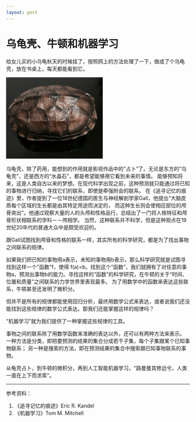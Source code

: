 ```yaml
---
layout: post
---
```


# 乌龟壳、牛顿和机器学习 #

给女儿买的小乌龟秋天的时候挂了，按照网上的方法处理了一下，做成了个乌龟壳，放在书桌上，每天都能看到它。

![jingwei6的乌龟壳](/images/tortoise.jpg)

乌龟壳，除了药用，能想到的作用就是影视作品中的“占卜”了。无论是东方的“乌龟壳”，还是西方的“水晶石”，都是希望能够用它看到未来的事情。
能够预知将来，这是人类自古以来的梦想。在现代科学出现之前，这种预测就只能通过将已知的事物进行归纳，寻找它们的联系，即使是牵强附会的联系。
在《追寻记忆的痕迹》里，作者提到了一位18世纪德国的医生与神经解剖学家Gall，他提出“大脑皮质每个区域的生长都是由其特定用途而决定的，
而这种生长则会使相应部位的颅骨突出”。他通过观察大量的人的头颅和性格品行，总结出了一门将人格特征和颅骨形状相联系的学科－－颅相学。
当然，这种联系并不科学，但是这种观点在19世纪20年代的普通大众中是颇受欢迎的。

跟Gall试图找到颅骨和性格的联系一样，其实所有的科学研究，都是为了找出事物之间联系的规律。

如果我们把已知的事物用a表示，未知的事物用b表示，那么科学研究就是试图寻找到这样一个"函数"f，使得
f(a)=b。找到这个“函数”，我们就拥有了对任意的事物a，预测出事物b的能力。寻找这样的“函数”的科学研究，在牛顿的关于“时间、位置和质量”之间联系的力学世界里表现最多。
为了用数学中的函数来表达这些联系，牛顿甚至还发明了微积分。

但并不是所有的规律都能使用回归分析，最终用数学公式来表达，或者说我们还没能找到这些规律的数学公式表达。那我们还能掌握这样的规律吗？

“机器学习”就为我们提供了一种掌握这些规律的工具。

事物之间的联系除了用数学函数来准确的表达以外，还可以有两种方法来表示。
一种方法是分类，即把要预测的结果的集合分成若干子集，每个子集跟某个已知事物联系；
另一种是搜索的方法，即在预测结果的集合中搜索跟已知事物联系的事物。

从龟壳占卜，到牛顿的微积分，再到人工智能机器学习，“路曼曼其修远兮，人类一直在上下而求索”。

---
参考资料：

1. 《追寻记忆的痕迹》Eric R. Kandel
2. 《机器学习》Tom M. Mitchell
